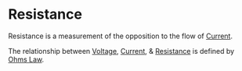 # Resistance
Resistance is a measurement of the opposition to the flow of [Current](Current.md).

The relationship between [Voltage](Voltage.md), [Current](Current.md), & [Resistance](../../..//Electronics/Ohms%20law/Resistance.md) is defined by [Ohms Law](Ohms%20Law.md).
